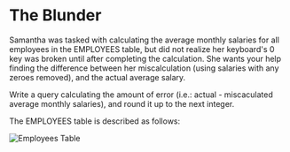 # The Blunder
Samantha was tasked with calculating the average monthly salaries for all employees in the EMPLOYEES table, but did not realize her keyboard's 0 key was broken until after completing the calculation. She wants your help finding the difference between her miscalculation (using salaries with any zeroes removed), and the actual average salary.

Write a query calculating the amount of error (i.e.: actual - miscaculated average monthly salaries), and round it up to the next integer.

The EMPLOYEES table is described as follows:

![Employees Table](https://s3.amazonaws.com/hr-challenge-images/12893/1443817108-adc2235c81-1.png)

